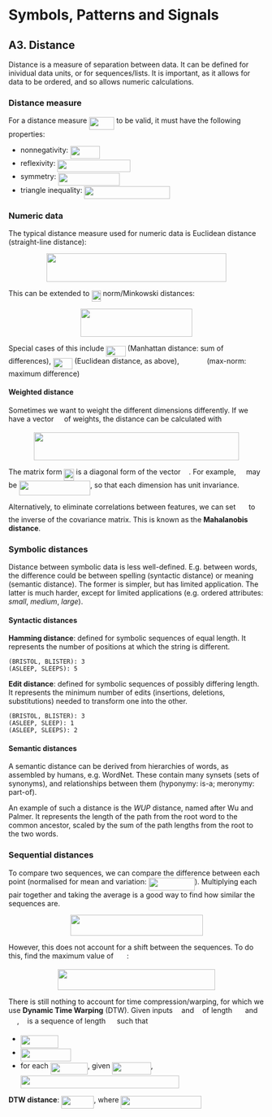 # Symbols, Patterns and Signals

## A3. Distance

Distance is a measure of separation between data. It can be defined for inividual data units, or for sequences/lists. It is important, as it allows for data to be ordered, and so allows numeric calculations.

### Distance measure

For a distance measure <img src="/tex/e3e57af6c1c20313ddc1ed85ee3abd7c.svg?invert_in_darkmode&sanitize=true" align=middle width=49.90149779999999pt height=24.65753399999998pt/> to be valid, it must have the following properties:

- nonnegativity: <img src="/tex/6d7fe8f48e3609aa4b912160faf7bf2b.svg?invert_in_darkmode&sanitize=true" align=middle width=58.12070714999999pt height=24.65753399999998pt/>
- reflexivity: <img src="/tex/41541533eaff49d276b52e461451dacd.svg?invert_in_darkmode&sanitize=true" align=middle width=143.2705197pt height=24.65753399999998pt/>
- symmetry: <img src="/tex/fa151dda85ee9073aba955b1dfc4911c.svg?invert_in_darkmode&sanitize=true" align=middle width=121.72062704999999pt height=24.65753399999998pt/>
- triangle inequality: <img src="/tex/76326c2886282ae0bb4e100d87e30b17.svg?invert_in_darkmode&sanitize=true" align=middle width=168.27934364999996pt height=24.65753399999998pt/>

### Numeric data

The typical distance measure used for numeric data is Euclidean distance (straight-line distance): <p align="center"><img src="/tex/97573c4eeeb4f926d1bbf644501a15f0.svg?invert_in_darkmode&sanitize=true" align=middle width=353.41867605pt height=55.509229049999995pt/></p>

This can be extended to <img src="/tex/bfb6e556d3874a3157379133a8d7917a.svg?invert_in_darkmode&sanitize=true" align=middle width=18.45327164999999pt height=22.465723500000017pt/> norm/Minkowski distances: <p align="center"><img src="/tex/6eb277cbc69a8776c724c3b49b953874.svg?invert_in_darkmode&sanitize=true" align=middle width=219.33779174999998pt height=55.509229049999995pt/></p>

Special cases of this include <img src="/tex/61d5974753c6aba73418ea29b31f7808.svg?invert_in_darkmode&sanitize=true" align=middle width=38.40740639999999pt height=21.18721440000001pt/> (Manhattan distance: sum of differences), <img src="/tex/90264925fb137831c8f410cd14c75cff.svg?invert_in_darkmode&sanitize=true" align=middle width=38.40740639999999pt height=21.18721440000001pt/> (Euclidean distance, as above), <img src="/tex/2f6cebdb6c3c548301c28df275d905c2.svg?invert_in_darkmode&sanitize=true" align=middle width=46.62660089999999pt height=14.15524440000002pt/> (max-norm: maximum difference)

#### Weighted distance

Sometimes we want to weight the different dimensions differently. If we have a vector <img src="/tex/31fae8b8b78ebe01cbfbe2fe53832624.svg?invert_in_darkmode&sanitize=true" align=middle width=12.210846449999991pt height=14.15524440000002pt/> of weights, the distance can be calculated with <p align="center"><img src="/tex/fedd010168beecb6f0e86464ebacfd15.svg?invert_in_darkmode&sanitize=true" align=middle width=403.39004639999996pt height=55.509229049999995pt/></p>

The matrix form <img src="/tex/380c103b60c66d6420ec8923cdc6e6e8.svg?invert_in_darkmode&sanitize=true" align=middle width=19.80585089999999pt height=22.55708729999998pt/> is a diagonal form of the vector <img src="/tex/31fae8b8b78ebe01cbfbe2fe53832624.svg?invert_in_darkmode&sanitize=true" align=middle width=12.210846449999991pt height=14.15524440000002pt/>. For example, <img src="/tex/31fae8b8b78ebe01cbfbe2fe53832624.svg?invert_in_darkmode&sanitize=true" align=middle width=12.210846449999991pt height=14.15524440000002pt/> may be <img src="/tex/f573e966f29e96dd26a18ca812b3efbf.svg?invert_in_darkmode&sanitize=true" align=middle width=140.42801685pt height=28.894955100000008pt/>, so that each dimension has unit invariance. 

Alternatively, to eliminate correlations between features, we can set <img src="/tex/84c95f91a742c9ceb460a83f9b5090bf.svg?invert_in_darkmode&sanitize=true" align=middle width=17.80826024999999pt height=22.465723500000017pt/> to the inverse of the covariance matrix. This is known as the **Mahalanobis distance**.

### Symbolic distances

Distance between symbolic data is less well-defined. E.g. between words, the difference could be between spelling (syntactic distance) or meaning (semantic distance). The former is simpler, but has limited application. The latter is much harder, except for limited applications (e.g. ordered attributes: *small*, *medium*, *large*).

#### Syntactic distances

**Hamming distance**: defined for symbolic sequences of equal length. It represents the number of positions at which the string is different. 

    (BRISTOL, BLISTER): 3
    (ASLEEP, SLEEPS): 5

**Edit distance**: defined for symbolic sequences of possibly differing length. It represents the minimum number of edits (insertions, deletions, substitutions) needed to transform one into the other.

    (BRISTOL, BLISTER): 3
    (ASLEEP, SLEEP): 1
    (ASLEEP, SLEEPS): 2

#### Semantic distances

A semantic distance can be derived from hierarchies of words, as assembled by humans, e.g. WordNet. These contain many synsets (sets of synonyms), and relationships between them (hyponymy: is-a; meronymy: part-of).

An example of such a distance is the *WUP* distance, named after Wu and Palmer. It represents the length of the path from the root word to the common ancestor, scaled by the sum of the path lengths from the root to the two words.

### Sequential distances

To compare two sequences, we can compare the difference between each point (normalised for mean and variation: <img src="/tex/2870e18dfbb4c1fe274682f0f4a75dc5.svg?invert_in_darkmode&sanitize=true" align=middle width=90.99228929999998pt height=24.65753399999998pt/>). Multiplying each pair together and taking the average is a good way to find how similar the sequences are.

<p align="center"><img src="/tex/ed3a3a116e720f8e2469d9e572e5b966.svg?invert_in_darkmode&sanitize=true" align=middle width=261.00386564999997pt height=41.10931275pt/></p>

However, this does not account for a shift between the sequences. To do this, find the maximum value of <img src="/tex/94c36683602b3f3f15fc16551809bf0f.svg?invert_in_darkmode&sanitize=true" align=middle width=22.17673259999999pt height=14.15524440000002pt/>:

<p align="center"><img src="/tex/21f40f6ef69475dcff649c3cf4b8c489.svg?invert_in_darkmode&sanitize=true" align=middle width=310.4637591pt height=41.10931275pt/></p>

There is still nothing to account for time compression/warping, for which we use **Dynamic Time Warping** (DTW). Given inputs <img src="/tex/6dbb78540bd76da3f1625782d42d6d16.svg?invert_in_darkmode&sanitize=true" align=middle width=9.41027339999999pt height=14.15524440000002pt/> and <img src="/tex/6c4adbc36120d62b98deef2a20d5d303.svg?invert_in_darkmode&sanitize=true" align=middle width=8.55786029999999pt height=14.15524440000002pt/> of length <img src="/tex/47fb7e3ce83222b949d5f7e44e0a08e0.svg?invert_in_darkmode&sanitize=true" align=middle width=17.63902799999999pt height=14.15524440000002pt/> and <img src="/tex/da6bcff3e68efc4ff1c088e75a8eb2ac.svg?invert_in_darkmode&sanitize=true" align=middle width=16.85513774999999pt height=14.15524440000002pt/>, <img src="/tex/2ec6e630f199f589a2402fdf3e0289d5.svg?invert_in_darkmode&sanitize=true" align=middle width=8.270567249999992pt height=14.15524440000002pt/> is a sequence of length <img src="/tex/0e51a2dede42189d77627c4d742822c3.svg?invert_in_darkmode&sanitize=true" align=middle width=14.433101099999991pt height=14.15524440000002pt/> such that

- <img src="/tex/24064ab42b8f69d06363d709a76a23a9.svg?invert_in_darkmode&sanitize=true" align=middle width=74.09239199999999pt height=24.65753399999998pt/>
- <img src="/tex/0cc39667b40e7c36da29f9d643747d83.svg?invert_in_darkmode&sanitize=true" align=middle width=98.90427524999997pt height=24.65753399999998pt/>
- for each <img src="/tex/c235e81aed1a774e997070b9988349db.svg?invert_in_darkmode&sanitize=true" align=middle width=73.73649359999997pt height=22.831056599999986pt/>, given <img src="/tex/7c3624ca04cfa2718ddfb05bf0c392a6.svg?invert_in_darkmode&sanitize=true" align=middle width=76.41165179999999pt height=24.65753399999998pt/>,  
  <img src="/tex/31ac9030a36cb09fcdd77df32acc5485.svg?invert_in_darkmode&sanitize=true" align=middle width=311.79187379999996pt height=24.65753399999998pt/>

**DTW distance**: <img src="/tex/6e6b9791cfce5269b8c1598d4839194a.svg?invert_in_darkmode&sanitize=true" align=middle width=64.35493514999999pt height=24.65753399999998pt/>, where <img src="/tex/2d6b076580ca4c1a5245e050837d9ce1.svg?invert_in_darkmode&sanitize=true" align=middle width=158.80810935pt height=24.65753399999998pt/>
